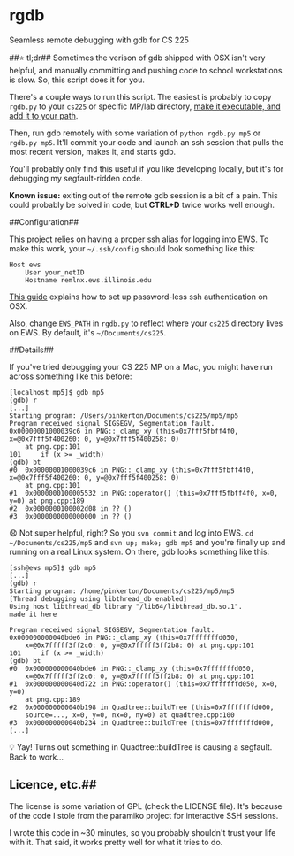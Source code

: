 # rgdb
Seamless remote debugging with gdb for CS 225

##:star: tl;dr##
Sometimes the verison of gdb shipped with OSX isn't very helpful, and manually committing and pushing code to school workstations is slow. So, this script does it for you.

There's a couple ways to run this script. The easiest is probably to copy `rgdb.py` to your `cs225` or specific MP/lab directory, [make it executable, and add it to your path](http://stackoverflow.com/questions/15587877/run-a-python-script-in-terminal-without-the-python-command). 

Then, run gdb remotely with some variation of `python rgdb.py mp5` or `rgdb.py mp5`. It'll commit your code and launch an ssh session that pulls the most recent version, makes it, and starts gdb.

You'll probably only find this useful if you like developing locally, but it's for debugging my segfault-ridden code.

**Known issue:** exiting out of the remote gdb session is a bit of a pain. This could probably be solved in code, but **CTRL+D** twice works well enough.

##Configuration##

This project relies on having a proper ssh alias for logging into EWS. To make this work, your `~/.ssh/config` should look something like this:

```
Host ews
	User your_netID
	Hostname remlnx.ews.illinois.edu
```
[This guide](http://nerderati.com/2011/03/17/simplify-your-life-with-an-ssh-config-file/) explains how to set up password-less ssh authentication on OSX.

Also, change `EWS_PATH` in `rgdb.py` to reflect where your `cs225` directory lives on EWS. By default, it's `~/Documents/cs225`.

##Details##

If you've tried debugging your CS 225 MP on a Mac, you might have run across something like this before:

```
[localhost mp5]$ gdb mp5                                                                                
(gdb) r
[...]
Starting program: /Users/pinkerton/Documents/cs225/mp5/mp5 
Program received signal SIGSEGV, Segmentation fault.
0x00000001000039c6 in PNG::_clamp_xy (this=0x7fff5fbff4f0, x=@0x7fff5f400260: 0, y=@0x7fff5f400258: 0)
    at png.cpp:101
101		if (x >= _width)
(gdb) bt
#0  0x00000001000039c6 in PNG::_clamp_xy (this=0x7fff5fbff4f0, x=@0x7fff5f400260: 0, y=@0x7fff5f400258: 0)
    at png.cpp:101
#1  0x0000000100005532 in PNG::operator() (this=0x7fff5fbff4f0, x=0, y=0) at png.cpp:189
#2  0x0000000100002d08 in ?? ()
#3  0x0000000000000000 in ?? ()
```

:anguished: Not super helpful, right? So you `svn commit` and log into EWS.  `cd ~/Documents/cs225/mp5` and `svn up; make; gdb mp5` and you're finally up and running on a real Linux system. On there, gdb looks something like this:

```
[ssh@ews mp5]$ gdb mp5
[...]
(gdb) r
Starting program: /home/pinkerton/Documents/cs225/mp5/mp5 
[Thread debugging using libthread_db enabled]
Using host libthread_db library "/lib64/libthread_db.so.1".
made it here

Program received signal SIGSEGV, Segmentation fault.
0x000000000040bde6 in PNG::_clamp_xy (this=0x7fffffffd050, 
    x=@0x7fffff3ff2c0: 0, y=@0x7fffff3ff2b8: 0) at png.cpp:101
101		if (x >= _width)
(gdb) bt
#0  0x000000000040bde6 in PNG::_clamp_xy (this=0x7fffffffd050, 
    x=@0x7fffff3ff2c0: 0, y=@0x7fffff3ff2b8: 0) at png.cpp:101
#1  0x000000000040d722 in PNG::operator() (this=0x7fffffffd050, x=0, y=0)
    at png.cpp:189
#2  0x000000000040b198 in Quadtree::buildTree (this=0x7fffffffd000, 
    source=..., x=0, y=0, nx=0, ny=0) at quadtree.cpp:100
#3  0x000000000040b234 in Quadtree::buildTree (this=0x7fffffffd000, 
[...]
```

:bulb: Yay! Turns out something in Quadtree::buildTree is causing a segfault. Back to work...

## Licence, etc.##
The license is some variation of GPL (check the LICENSE file). It's because of the code I stole from the paramiko project for interactive SSH sessions. 

I wrote this code in ~30 minutes, so you probably shouldn't trust your life with it. That said, it works pretty well for what it tries to do.